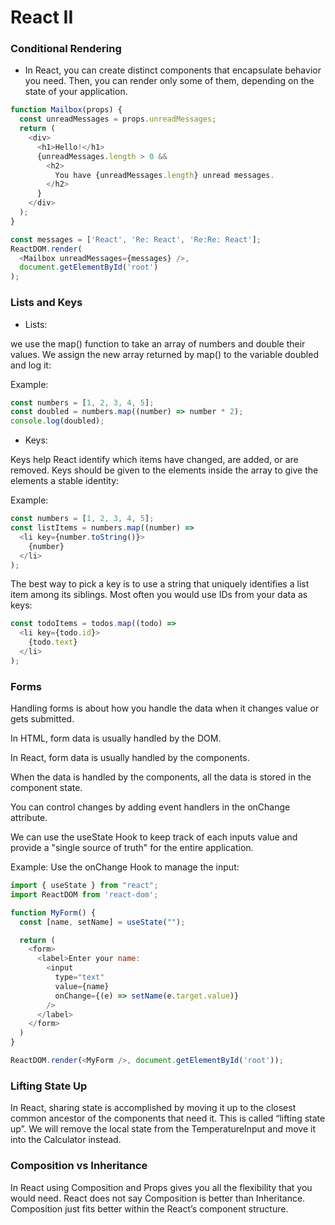 # React II


### Conditional Rendering

- In React, you can create distinct components that encapsulate behavior you need. Then, you can render only some of them, depending on the state of your application.

```js
function Mailbox(props) {
  const unreadMessages = props.unreadMessages;
  return (
    <div>
      <h1>Hello!</h1>
      {unreadMessages.length > 0 &&
        <h2>
          You have {unreadMessages.length} unread messages.
        </h2>
      }
    </div>
  );
}

const messages = ['React', 'Re: React', 'Re:Re: React'];
ReactDOM.render(
  <Mailbox unreadMessages={messages} />,
  document.getElementById('root')
);
```


### Lists and Keys

- Lists:

we use the map() function to take an array of numbers and double their values. We assign the new array returned by map() to the variable doubled and log it:

Example:
```js
const numbers = [1, 2, 3, 4, 5];
const doubled = numbers.map((number) => number * 2);
console.log(doubled);
```

- Keys:

Keys help React identify which items have changed, are added, or are removed. Keys should be given to the elements inside the array to give the elements a stable identity:

Example:
```js
const numbers = [1, 2, 3, 4, 5];
const listItems = numbers.map((number) =>
  <li key={number.toString()}>
    {number}
  </li>
);
```
The best way to pick a key is to use a string that uniquely identifies a list item among its siblings. Most often you would use IDs from your data as keys:
```js
const todoItems = todos.map((todo) =>
  <li key={todo.id}>
    {todo.text}
  </li>
);
```

### Forms
Handling forms is about how you handle the data when it changes value or gets submitted.

In HTML, form data is usually handled by the DOM.

In React, form data is usually handled by the components.

When the data is handled by the components, all the data is stored in the component state.

You can control changes by adding event handlers in the onChange attribute.

We can use the useState Hook to keep track of each inputs value and provide a "single source of truth" for the entire application.


Example:
Use the onChange Hook to manage the input:

```js
import { useState } from "react";
import ReactDOM from 'react-dom';

function MyForm() {
  const [name, setName] = useState("");

  return (
    <form>
      <label>Enter your name:
        <input
          type="text" 
          value={name}
          onChange={(e) => setName(e.target.value)}
        />
      </label>
    </form>
  )
}

ReactDOM.render(<MyForm />, document.getElementById('root'));
```


### Lifting State Up

In React, sharing state is accomplished by moving it up to the closest common ancestor of the components that need it. This is called “lifting state up”. We will remove the local state from the TemperatureInput and move it into the Calculator instead.



### Composition vs Inheritance

In React using Composition and Props gives you all the flexibility that you would need. React does not say Composition is better than Inheritance. Composition just fits better within the React’s component structure.

